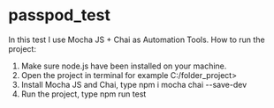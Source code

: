 # passpod_test
In this test I use Mocha JS + Chai as Automation Tools.
How to run the project:
1. Make sure node.js have been installed on your machine.
2. Open the project in terminal for example C:/folder_project>
3. Install Mocha JS and Chai, type npm i mocha chai --save-dev
4. Run the project, type npm run test 
